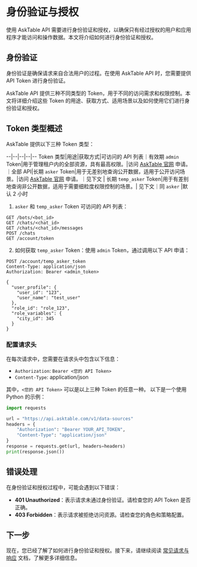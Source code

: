 # 身份验证与授权

使用 AskTable API 需要进行身份验证和授权，以确保只有经过授权的用户和应用程序才能访问和操作数据。本文将介绍如何进行身份验证和授权。

## 身份验证

身份验证是确保请求来自合法用户的过程。在使用 AskTable API 时，您需要提供 API Token 进行身份验证。

AskTable API 提供三种不同类型的 Token，用于不同的访问需求和权限控制。本文将详细介绍这些 Token 的用途、获取方式、适用场景以及如何使用它们进行身份验证和授权。

## Token 类型概述

AskTable 提供以下三种 Token 类型：

--|--|--|--|--
Token 类型|用途|获取方式|可访问的 API 列表｜有效期
`admin` Token|用于管理租户内的全部资源，具有最高权限。|访问 [AskTable 官网](https://www.asktable.com) 申请。｜全部 API|长期
`asker` Token|用于无差别地查询公开数据，适用于公开访问场景。|访问 [AskTable 官网](https://www.asktable.com) 申请。｜见下文 | 长期
`temp_asker` Token|用于有差别地查询非公开数据，适用于需要细粒度权限控制的场景。| 见下文｜同 `asker` |默认 2 小时


1. `asker` 和 `temp_asker` Token 可访问的 API 列表：

```http
GET /bots/<bot_id>
GET /chats/<chat_id>
GET /chats/<chat_id>/messages
POST /chats
GET /account/token
```



2. 如何获取 `temp_asker` Token：使用 `admin` Token，通过调用以下 API 申请：
```http
POST /account/temp_asker_token
Content-Type: application/json
Authorization: Bearer <admin_token>

{
  "user_profile": {
    "user_id": "123",
    "user_name": "test_user"
  },
  "role_id": "role_123",
  "role_variables": {
    "city_id": 345
  }
}
```


### 配置请求头

在每次请求中，您需要在请求头中包含以下信息：

- `Authorization`: `Bearer <您的 API Token>`
- `Content-Type`: application/json

其中，`<您的 API Token>` 可以是以上三种 Token 的任意一种。 
以下是一个使用 Python 的示例：


```python
import requests

url = "https://api.asktable.com/v1/data-sources"
headers = {
    "Authorization": "Bearer YOUR_API_TOKEN",
    "Content-Type": "application/json"
}
response = requests.get(url, headers=headers)
print(response.json())
```


## 错误处理

在身份验证和授权过程中，可能会遇到以下错误：

- **401 Unauthorized**：表示请求未通过身份验证。请检查您的 API Token 是否正确。
- **403 Forbidden**：表示请求被拒绝访问资源。请检查您的角色和策略配置。

## 下一步

现在，您已经了解了如何进行身份验证和授权。接下来，请继续阅读 [常见请求与响应](./common-requests-and-responses.md) 文档，了解更多详细信息。
